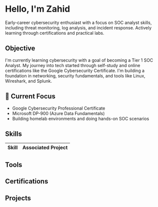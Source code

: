 # Hello, I'm Zahid
<a  /></a>

Early-career cybersecurity enthusiast with a focus on SOC analyst skills, including threat monitoring, log analysis, and incident response. Actively learning through certifications and practical labs.


## Objective

I'm currently learning cybersecurity with a goal of becoming a Tier 1 SOC Analyst. My journey into tech started through self-study and online certifications like the Google Cybersecurity Certificate. I'm building a foundation in networking, security fundamentals, and tools like Linux, Wireshark, and Splunk.

## 🔐 Current Focus
- Google Cybersecurity Professional Certificate
- Microsoft DP-900 (Azure Data Fundamentals)
- Building homelab environments and doing hands-on SOC scenarios


## Skills


| Skill                                         | Associated Project         |
|-----------------------------------------------|----------------------------|


## Tools

</div>

## Certifications

</div>

## Projects
